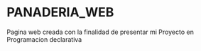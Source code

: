# PANADERIA_WEB
Pagina web creada con la finalidad de presentar mi Proyecto en Programacion declarativa
